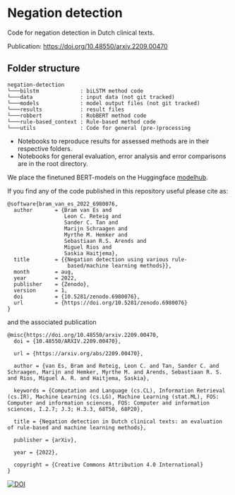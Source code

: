 # Negation detection
Code for negation detection in Dutch clinical texts. 

Publication: https://doi.org/10.48550/arxiv.2209.00470

## Folder structure
```
negation-detection
└───bilstm             : biLSTM method code 
└───data               : input data (not git tracked)
└───models             : model output files (not git tracked)
└───results            : result files
└───robbert            : RobBERT method code
└───rule-based_context : Rule-based method code
└───utils              : Code for general (pre-)processing
```

- Notebooks to reproduce results for assessed methods are in their respective folders.
- Notebooks for general evaluation, error analysis and error comparisons are in the root directory.

We place the finetuned BERT-models on the Huggingface [modelhub](https://huggingface.co/UMCU).

If you find any of the code published in this repository useful please cite as:

```
@software{bram_van_es_2022_6980076,
  author       = {Bram van Es and
                  Leon C. Reteig and
                  Sander C. Tan and
                  Marijn Schraagen and
                  Myrthe M. Hemker and
                  Sebastiaan R.S. Arends and
                  Miguel Rios and
                  Saskia Haitjema},
  title        = {{Negation detection using various rule- 
                   based/machine learning methods}},
  month        = aug,
  year         = 2022,
  publisher    = {Zenodo},
  version      = 1,
  doi          = {10.5281/zenodo.6980076},
  url          = {https://doi.org/10.5281/zenodo.6980076}
}
```

and the associated publication

```
@misc{https://doi.org/10.48550/arxiv.2209.00470,
  doi = {10.48550/ARXIV.2209.00470},
  
  url = {https://arxiv.org/abs/2209.00470},
  
  author = {van Es, Bram and Reteig, Leon C. and Tan, Sander C. and Schraagen, Marijn and Hemker, Myrthe M. and Arends, Sebastiaan R. S. and Rios, Miguel A. R. and Haitjema, Saskia},
  
  keywords = {Computation and Language (cs.CL), Information Retrieval (cs.IR), Machine Learning (cs.LG), Machine Learning (stat.ML), FOS: Computer and information sciences, FOS: Computer and information sciences, I.2.7; J.3; H.3.3, 68T50, 68P20},
  
  title = {Negation detection in Dutch clinical texts: an evaluation of rule-based and machine learning methods},
  
  publisher = {arXiv},
  
  year = {2022},
  
  copyright = {Creative Commons Attribution 4.0 International}
}
```


[![DOI](https://zenodo.org/badge/DOI/10.5281/zenodo.6980076.svg)](https://doi.org/10.5281/zenodo.6980076)
